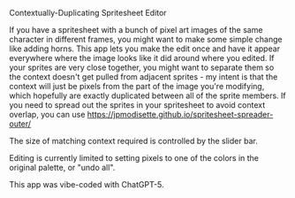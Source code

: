 Contextually-Duplicating Spritesheet Editor

If you have a spritesheet with a bunch of pixel art images of the same character in different frames, you might want to make
some simple change like adding horns.  This app lets you make the edit once and have it appear everywhere where the image
looks like it did around where you edited.  If your sprites are very close together, you might want to separate them so
the context doesn't get pulled from adjacent sprites - my intent is that the context will just be pixels from the part of
the image you're modifying, which hopefully are exactly duplicated between all of the sprite members.  If you need to
spread out the sprites in your spritesheet to avoid context overlap, you can use 
https://jpmodisette.github.io/spritesheet-spreader-outer/

The size of matching context required is controlled by the slider bar.

Editing is currently limited to setting pixels to one of the colors in the original palette, or "undo all".

This app was vibe-coded with ChatGPT-5.
